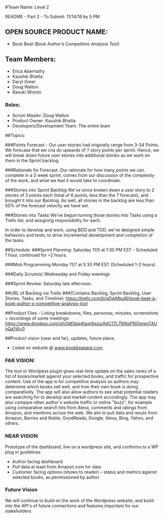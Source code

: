 #Team Name: Level 2

README - Part 2 - To Submit: 11/14/16 by 5 PM

## OPEN SOURCE PRODUCT NAME: 
* Book Beat *(Book Author’s Competitive Analysis Tool)*

## Team Members: 
* Erica Abernathy
* Kaushik Bhatta
* Daryl Greer
* Doug Walton
* Basuki Winoto

### Roles:
* Scrum Master: Doug Walton
* Product Owner: Kaushik Bhatta
* Developers/Development Team: The entire team

##Topics:

###Points Forecast -
Our user stories had originally range from 3-34 Points. We forecase that we cna do upwards of 7 story points 
per sprint. Hence, we will break down future user stories into additional stories as we work on them in the 
Sprint backlog.

###Rationale for Forecast:
Our rationale for how many points we can complete in a 2 week sprint, comes from our discussion of the complexity 
of the work, and what we feel it would take to coordinate. 

###Stories into Sprint Backlog
We've since broken down a user story to 2 stories of 3 points each (total of 6 points, less than the 7 forecast), and brought it into our Backlog. 
As well, all stories in the backlog are less than 50% of the forecast velocity we have set.

###Stories into Tasks
We've begun turning those stories into Tasks using a Trello list, and assigning responsibility for each.

In order to develop and work, using BDD and TDD, we've designed simple behaviors and tests, to drive incremental development and completion of the tasks.

##Schedule:
###Sprint Planning:
Saturday 11/5 at 1:30 PM EST - Scheduled 1 hour, continued for ~2 hours.

###Mob Programming
Monday 11/7 at 5:30 PM EST (Scheduled 1-2 hours)

###Daily Scrum(s)
Wednesday and Friday evenings

###Sprint Review:
Saturday late afternoon.

##URL of Backlog via Trello 
###(Contains Backlog, Sprint Backlog, User Stories, Tasks, and Timeline):
    https://trello.com/b/qDwMkuI6/book-beat-a-book-author-s-competitive-analysis-tool

##Product Files - Listing breakdowns, files, personas, minutes, screenshots + recordings of some meetings:
     https://www.dropbox.com/sh/0dt5bp4taqr8qzu/AAC17L79iNsP6t0wipnTAUnQa?dl=0 

##Product vision (near and far), updates, future plans:
- Listed on website @ www.bookbeatapp.com


### FAR VISION:
The tool or Wordpess plugin gives real-time update on the sales ranks of a list of books/market against your selected books, and traffic for prospective content. Use of the app is for competitive analysis so authors may determine which books sell well, and how their own book is doing comparatively. The app will also allow authors to see what potential readers are searching for to develop and market content accordingly. The app may also compare other author's website traffic or online "buzz", for example using comparative search hits from Alexa, comments and ratings from Amazon, and mentions across the web. We aim to pull data and resuls from Amazon, Barnes and Noble, GoodReads, Google, Alexa, Bing, Yahoo, and others. 

### NEAR VISION 
Prototype of the dashboard, live on a wordpress site, and conforms to a WP plug in guidelines 
-	Author facing dashboard
-	Pull data at least from Amazon.com for data
-	Customer facing options (shows to reader) – status and metrics against selected books, as permissioned by author

### Future Vision
We will continue to build on the work of the Wordpress website, and build into the API's of future connections and features important for our stakeholders.
